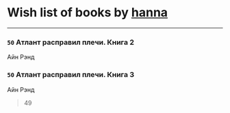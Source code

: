 # Wish list of books by [hanna](https://plus.google.com/110589643014391632917)
---

### `50` Атлант расправил плечи. Книга 2
Айн Рэнд

### `50` Атлант расправил плечи. Книга 3
Айн Рэнд
> 49

